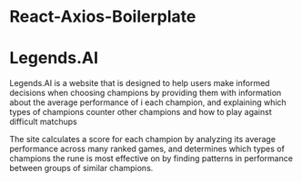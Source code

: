 # React-Axios-Boilerplate
# Legends.AI



 Legends.AI  is a website that is designed to help users make informed decisions when choosing champions by providing them with information about the average performance of i each champion, and explaining which types of champions counter other champions and how to play against difficult matchups

The site calculates a score for each champion by analyzing its average performance across many ranked games, and determines which types of champions the rune is most effective on by finding patterns in performance between groups of similar champions.

